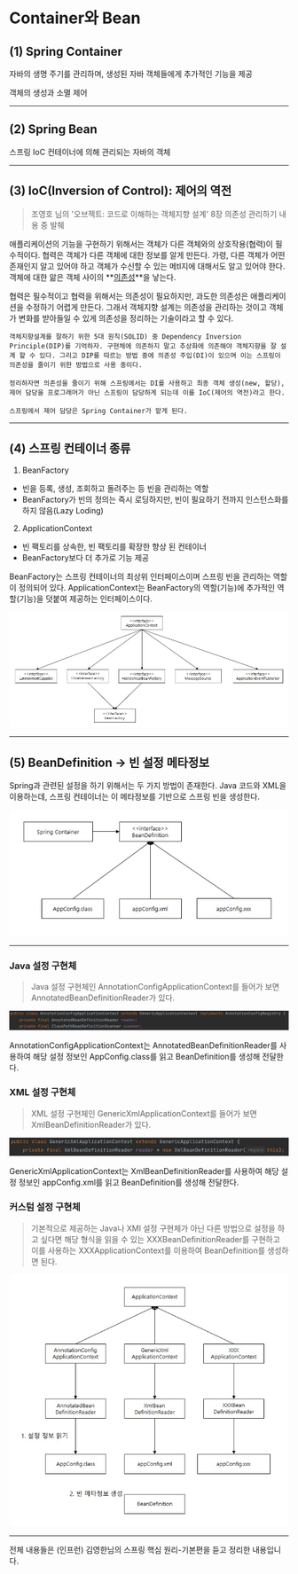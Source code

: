 # Container와 Bean


## (1) Spring Container
자바의 생명 주기를 관리하며, 생성된 자바 객체들에게 추가적인 기능을 제공

객체의 생성과 소멸 제어

---

## (2) Spring Bean
스프링 IoC 컨테이너에 의해 관리되는 자바의 객체

---

## (3) IoC(Inversion of Control): 제어의 역전

> 조영호 님의 '오브젝트: 코드로 이해하는 객체지향 설계' 8장 의존성 관리하기 내용 중 발췌

애플리케이션의 기능을 구현하기 위해서는 객체가 다른 객체와의 상호작용(협력)이 필수적이다. 협력은 객체가 다른 객체에 대한 정보를 알게 만든다. 가령, 다른 객체가 어떤 존재인지 알고 있어야 하고 객체가 수신할 수 있는 메tl지에 대해서도 알고 있어야 한다. 객체에 대한 앎은 객체 사이의 **<u>의존성</u>**을 낳는다.

협력은 필수적이고 협력을 위해서는 의존성이 필요하지만, 과도한 의존성은 애플리케이션을 수정하기 어렵게 만든다. 그래서 객체지향 설계는 의존성을 관리하는 것이고 객체가 변화를 받아들일 수 있게 의존성을 정리하는 기술이라고 할 수 있다. 


```
객체지향설계를 잘하기 위한 5대 원칙(SOLID) 중 Dependency Inversion Principle(DIP)를 기억하자. 구현체에 의존하지 말고 추상화에 의존해야 객체지향을 잘 설계 할 수 있다. 그리고 DIP를 따르는 방법 중에 의존성 주입(DI)이 있으며 이는 스프링이 의존성을 줄이기 위한 방법으로 사용 중이다.

정리하자면 의존성을 줄이기 위해 스프링에서는 DI를 사용하고 최종 객체 생성(new, 할당), 제어 담당을 프로그래머가 아닌 스프링이 담당하게 되는데 이를 IoC(제어의 역전)라고 한다.

스프링에서 제어 담당은 Spring Container가 맡게 된다.

```


---

## (4) 스프링 컨테이너 종류
1. BeanFactory

* 빈을 등록, 생성, 조회하고 돌려주는 등 빈을 관리하는 역할
* BeanFactory가 빈의 정의는 즉시 로딩하지만, 빈이 필요하기 전까지 인스턴스화를 하지 않음(Lazy Loding)

2. ApplicationContext

* 빈 팩토리를 상속한, 빈 팩토리를 확장한 향상 된 컨테이너
* BeanFactory보다 더 추가로 기능 제공

BeanFactory는 스프링 컨테이너의 최상위 인터페이스이며 스프링 빈을 관리하는 역할이 정의되어 있다. ApplicationContext는 BeanFactory의 역할(기능)에 추가적인 역할(기능)을 덧붙여 제공하는 인터페이스이다.

<center> 

![AppcliationContext](./image/ApplicationContext.jpg)

</center>

---

## (5) BeanDefinition -> 빈 설정 메타정보
Spring과 관련된 설정을 하기 위해서는 두 가지 방법이 존재한다. Java 코드와 XML을 이용하는데,
스프링 컨테이너는 이 메타정보를 기반으로 스프링 빈을 생성한다.

<center> 

![BeanDifinition](./image/BeanDifinition.jpg) 

</center>

---


### Java 설정 구현체
> Java 설정 구현체인 AnnotationConfigApplicationContext를 들어가 보면 AnnotatedBeanDefinitionReader가 있다.

<center> 

![AnnotationConfigApplicationContext](./image/AnnotationConfigApplicationContext.jpg) 

</center>

AnnotationConfigApplicationContext는 AnnotatedBeanDefinitionReader를 사용하여 해당 설정 정보인 AppConfig.class를 읽고 BeanDefinition를 생성해 전달한다.


### XML 설정 구현체
> XML 설정 구현체인 GenericXmlApplicationContext를 들어가 보면 XmlBeanDefinitionReader가 있다.

<center> 

![GenericXmlApplicationContext](./image/GenericXmlApplicationContext.jpg) 

</center>

GenericXmlApplicationContext는 XmlBeanDefinitionReader를 사용하여 해당 설정 정보인 appConfig.xml를 읽고 BeanDefinition를 생성해 전달한다.


### 커스텀 설정 구현체
> 기본적으로 제공하는 Java나 XMl 설정 구현체가 아닌 다른 방법으로 설정을 하고 싶다면 해당 형식을 읽을 수 있는 XXXBeanDefinitionReader를 구현하고 이를 사용하는 XXXApplicationContext를 이용하여 BeanDefinition를 생성하면 된다.


<center> 

![BeanDefinitionCreateProcess](./image/BeanDefinitionCreateProcess.jpg) 

</center>


---
전체 내용들은 (인프런) 김영한님의 스프링 핵심 원리-기본편을 듣고 정리한 내용입니다.


